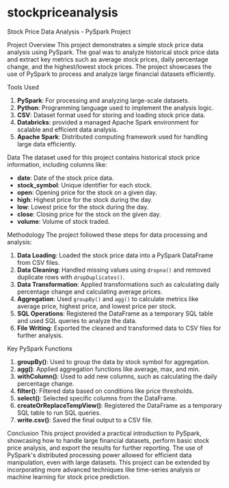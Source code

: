 # stockpriceanalysis
Stock Price Data Analysis - PySpark Project

Project Overview
This project demonstrates a simple stock price data analysis using PySpark. The goal was to analyze historical stock price data and extract key metrics such as average stock prices, daily percentage change, and the highest/lowest stock prices. The project showcases the use of PySpark to process and analyze large financial datasets efficiently.

Tools Used
1. **PySpark**: For processing and analyzing large-scale datasets.
2. **Python**: Programming language used to implement the analysis logic.
3. **CSV**: Dataset format used for storing and loading stock price data.
4. **Databricks**: provided a managed Apache Spark environment for scalable and efficient data analysis.
5. **Apache Spark**: Distributed computing framework used for handling large data efficiently.

Data
The dataset used for this project contains historical stock price information, including columns like:
- **date**: Date of the stock price data.
- **stock_symbol**: Unique identifier for each stock.
- **open**: Opening price for the stock on a given day.
- **high**: Highest price for the stock during the day.
- **low**: Lowest price for the stock during the day.
- **close**: Closing price for the stock on the given day.
- **volume**: Volume of stock traded.

Methodology
The project followed these steps for data processing and analysis:
1. **Data Loading**: Loaded the stock price data into a PySpark DataFrame from CSV files.
2. **Data Cleaning**: Handled missing values using `dropna()` and removed duplicate rows with `dropDuplicates()`.
3. **Data Transformation**: Applied transformations such as calculating daily percentage change and calculating average prices.
4. **Aggregation**: Used `groupBy()` and `agg()` to calculate metrics like average price, highest price, and lowest price per stock.
5. **SQL Operations**: Registered the DataFrame as a temporary SQL table and used SQL queries to analyze the data.
6. **File Writing**: Exported the cleaned and transformed data to CSV files for further analysis.

Key PySpark Functions
1. **groupBy()**: Used to group the data by stock symbol for aggregation.
2. **agg()**: Applied aggregation functions like average, max, and min.
3. **withColumn()**: Used to add new columns, such as calculating the daily percentage change.
4. **filter()**: Filtered data based on conditions like price thresholds.
5. **select()**: Selected specific columns from the DataFrame.
6. **createOrReplaceTempView()**: Registered the DataFrame as a temporary SQL table to run SQL queries.
7. **write.csv()**: Saved the final output to a CSV file.


Conclusion
This project provided a practical introduction to PySpark, showcasing how to handle large financial datasets, perform basic stock price analysis, and export the results for further reporting. The use of PySpark's distributed processing power allowed for efficient data manipulation, even with large datasets. This project can be extended by incorporating more advanced techniques like time-series analysis or machine learning for stock price prediction.

